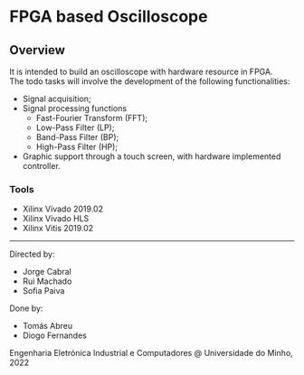 # FPGA based Oscilloscope

## Overview
It is intended to build an oscilloscope with hardware resource in FPGA. \
The todo tasks will involve the development of the following functionalities:
- Signal acquisition;
- Signal processing functions
  -  Fast-Fourier Transform (FFT);
  -  Low-Pass Filter (LP);
  -  Band-Pass Filter (BP);
  -  High-Pass Filter (HP);
- Graphic support through a touch screen, with hardware implemented controller.

### Tools
- Xilinx Vivado 2019.02
- Xilinx Vivado HLS
- Xilinx Vitis 2019.02

--------
Directed by:
- Jorge Cabral
- Rui Machado
- Sofia Paiva

Done by:
- Tomás Abreu
- Diogo Fernandes

Engenharia Eletrónica Industrial e Computadores @ Universidade do Minho, 2022
